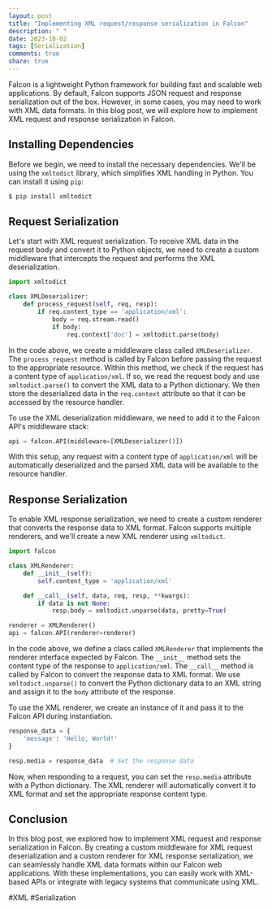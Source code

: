 ```yaml
---
layout: post
title: "Implementing XML request/response serialization in Falcon"
description: " "
date: 2023-10-02
tags: [Serialization]
comments: true
share: true
---
```


Falcon is a lightweight Python framework for building fast and scalable web applications. By default, Falcon supports JSON request and response serialization out of the box. However, in some cases, you may need to work with XML data formats. In this blog post, we will explore how to implement XML request and response serialization in Falcon.

## Installing Dependencies

Before we begin, we need to install the necessary dependencies. We'll be using the `xmltodict` library, which simplifies XML handling in Python. You can install it using `pip`:

```bash
$ pip install xmltodict
```

## Request Serialization

Let's start with XML request serialization. To receive XML data in the request body and convert it to Python objects, we need to create a custom middleware that intercepts the request and performs the XML deserialization.

```python
import xmltodict

class XMLDeserializer:
    def process_request(self, req, resp):
        if req.content_type == 'application/xml':
            body = req.stream.read()
            if body:
                req.context['doc'] = xmltodict.parse(body)
```

In the code above, we create a middleware class called `XMLDeserializer`. The `process_request` method is called by Falcon before passing the request to the appropriate resource. Within this method, we check if the request has a content type of `application/xml`. If so, we read the request body and use `xmltodict.parse()` to convert the XML data to a Python dictionary. We then store the deserialized data in the `req.context` attribute so that it can be accessed by the resource handler.

To use the XML deserialization middleware, we need to add it to the Falcon API's middleware stack:

```python
api = falcon.API(middleware=[XMLDeserializer()])
```

With this setup, any request with a content type of `application/xml` will be automatically deserialized and the parsed XML data will be available to the resource handler.

## Response Serialization

To enable XML response serialization, we need to create a custom renderer that converts the response data to XML format. Falcon supports multiple renderers, and we'll create a new XML renderer using `xmltodict`.

```python
import falcon

class XMLRenderer:
    def __init__(self):
        self.content_type = 'application/xml'

    def __call__(self, data, req, resp, **kwargs):
        if data is not None:
            resp.body = xmltodict.unparse(data, pretty=True)

renderer = XMLRenderer()
api = falcon.API(renderer=renderer)
```

In the code above, we define a class called `XMLRenderer` that implements the renderer interface expected by Falcon. The `__init__` method sets the content type of the response to `application/xml`. The `__call__` method is called by Falcon to convert the response data to XML format. We use `xmltodict.unparse()` to convert the Python dictionary data to an XML string and assign it to the `body` attribute of the response.

To use the XML renderer, we create an instance of it and pass it to the Falcon API during instantiation.

```python
response_data = {
    'message': 'Hello, World!'
}

resp.media = response_data  # Set the response data
```

Now, when responding to a request, you can set the `resp.media` attribute with a Python dictionary. The XML renderer will automatically convert it to XML format and set the appropriate response content type.

## Conclusion

In this blog post, we explored how to implement XML request and response serialization in Falcon. By creating a custom middleware for XML request deserialization and a custom renderer for XML response serialization, we can seamlessly handle XML data formats within our Falcon web applications. With these implementations, you can easily work with XML-based APIs or integrate with legacy systems that communicate using XML. 

#XML #Serialization
